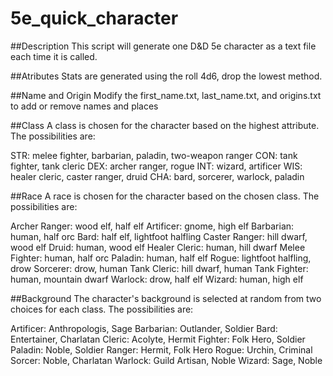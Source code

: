 # 5e_quick_character

##Description
This script will generate one D&D 5e character as a text file each time it is called.

##Atributes
Stats are generated using the roll 4d6, drop the lowest method.

##Name and Origin
Modify the first_name.txt, last_name.txt, and origins.txt to add or remove names and places

##Class
A class is chosen for the character based on the highest attribute. The possibilities are:

STR: melee fighter, barbarian, paladin, two-weapon ranger
CON: tank fighter, tank cleric
DEX: archer ranger, rogue
INT: wizard, artificer
WIS: healer cleric, caster ranger, druid
CHA: bard, sorcerer, warlock, paladin

##Race
A race is chosen for the character based on the chosen class. The possibilities are:

Archer Ranger: wood elf, half elf
Artificer: gnome, high elf
Barbarian: human, half orc
Bard: half elf, lightfoot halfling
Caster Ranger: hill dwarf, wood elf
Druid: human, wood elf
Healer Cleric: human, hill dwarf
Melee Fighter: human, half orc
Paladin: human, half elf
Rogue: lightfoot halfling, drow
Sorcerer: drow, human
Tank Cleric: hill dwarf, human
Tank Fighter: human, mountain dwarf
Warlock: drow, half elf
Wizard: human, high elf

##Background
The character's background is selected at random from two choices for each class. The possibilities are:

Artificer: Anthropologis, Sage
Barbarian: Outlander, Soldier
Bard: Entertainer, Charlatan
Cleric: Acolyte, Hermit
Fighter: Folk Hero, Soldier
Paladin: Noble, Soldier
Ranger: Hermit, Folk Hero
Rogue: Urchin, Criminal
Sorcer: Noble, Charlatan
Warlock: Guild Artisan, Noble
Wizard: Sage, Noble
